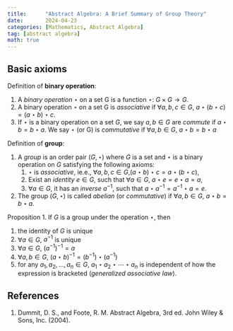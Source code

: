 ```yaml
---
title:      "Abstract Algebra: A Brief Summary of Group Theory"
date:       2024-04-23
categories: [Mathematics, Abstract Algebra]
tag: [abstract algebra]
math: true
---
```


## Basic axioms

Definition of **binary operation**:

1. A *binary operation* $\star$ on a set G is a function $\star$: $G\times G \to G$.
2. A binary operation $\star$ on a set G is *associative* if $\forall a,b,c \in G$, $a\star(b\star c) = (a\star b) \star c$.
3. If $\star$ is a binary operation on a set $G$, we say $a,b\in G$ are *commute* if $a\star b =b\star a$. We say $\star$ (or G) is *commutative* if $\forall a,b\in G$, $a\star b = b\star a$


Definition of **group**:
1. A *group* is an order pair $(G,\star)$ where $G$ is a set and $\star$ is a binary operation on $G$ satisfying the following axioms:
   1. $\star$ is *associative*, ie.e., $\forall a,b,c\in G$,$(a\star b)\star c = a\star (b\star c)$,
   2. Exist an *identity* $e\in G$, such that $\forall a\in G$, $a\star e =e \star a = a$,
   3. $\forall a \in G$, it has an *inverse* $a^{-1}$, such that $a\star a^{-1} = a^{-1}\star a =e$.
2. The group $(G,\star)$ is called *abelian* (or *commutative*) if $\forall a,b\in G$, $a\star b = b\star a$. 

Proposition 1. If $G$ is a group under the operation $\star$, then
1. the identity of $G$ is unique
2. $\forall a\in G$, $a^{-1}$ is unique
3. $\forall a \in G$, $(a^{-1})^{-1} = a$
4. $\forall a,b\in G$, $(a\star b)^{-1} = (b^{-1})\star (a^{-1})$
5. for any $a_1,a_2,\dots,a_n \in G$, $a_1 \star a_2\star \cdots \star a_n$ is independent of how the expression is bracketed (*generalized associative law*).


## References
1. Dummit, D. S., and Foote, R. M. Abstract Algebra, 3rd ed. John Wiley & Sons, Inc. (2004).